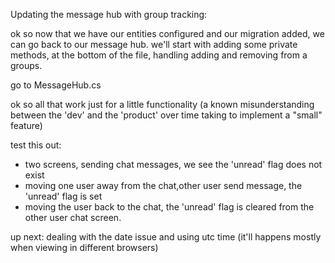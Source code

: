 Updating the message hub with group tracking:

ok so now that we have our entities configured and our migration added, we can go back to our message hub.
we'll start with adding some private methods, at the bottom of the file, handling adding and removing from a groups.

go to MessageHub.cs

ok so all that work just for a little functionality (a known misunderstanding between the 'dev' and the 'product' over time taking to implement a "small" feature)

test this out: 
- two screens, sending chat messages, we see the 'unread' flag does not exist
- moving one user away from the chat,other user send message, the 'unread' flag is set
- moving the user back to the chat, the 'unread' flag is cleared from the other user chat screen.

up next: dealing with the date issue and using utc time (it'll happens mostly when viewing in different browsers)

